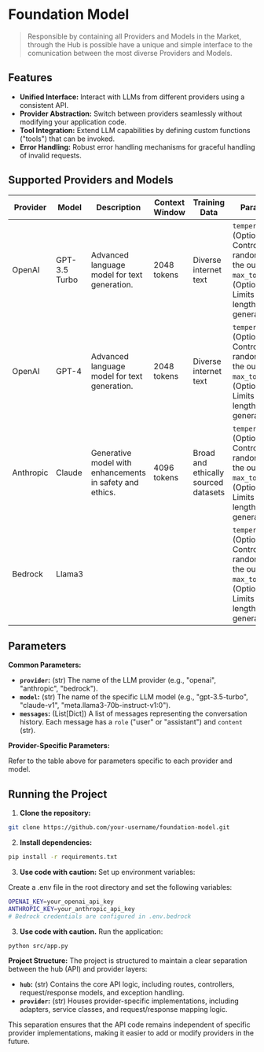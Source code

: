 # Foundation Model
> Responsible by containing all Providers and Models in the Market, through the Hub is possible have a unique and simple interface to the comunication between the most diverse Providers and Models.

## Features

* **Unified Interface:** Interact with LLMs from different providers using a consistent API.
* **Provider Abstraction:**  Switch between providers seamlessly without modifying your application code.
* **Tool Integration:** Extend LLM capabilities by defining custom functions ("tools") that can be invoked.
* **Error Handling:** Robust error handling mechanisms for graceful handling of invalid requests.

## Supported Providers and Models

| Provider | Model | Description | Context Window | Training Data | Parameters |
|---|---|---|---|---|---|
| OpenAI | GPT-3.5 Turbo | Advanced language model for text generation. | 2048 tokens | Diverse internet text | `temperature`: (Optional[float]) Controls the randomness of the output.  `max_tokens`: (Optional[int]) Limits the length of the generated text. |
| OpenAI | GPT-4 | Advanced language model for text generation. | 2048 tokens | Diverse internet text | `temperature`: (Optional[float]) Controls the randomness of the output.  `max_tokens`: (Optional[int]) Limits the length of the generated text. |
| Anthropic | Claude | Generative model with enhancements in safety and ethics. | 4096 tokens | Broad and ethically sourced datasets | `temperature`: (Optional[float]) Controls the randomness of the output.  `max_tokens`: (Optional[int]) Limits the length of the generated text. |
| Bedrock | Llama3 |  |  |  | `temperature`: (Optional[float]) Controls the randomness of the output.  `max_tokens`: (Optional[int]) Limits the length of the generated text. |

## Parameters

**Common Parameters:**

* **`provider`:** (str) The name of the LLM provider (e.g., "openai", "anthropic", "bedrock").
* **`model`:** (str) The name of the specific LLM model (e.g., "gpt-3.5-turbo", "claude-v1", "meta.llama3-70b-instruct-v1:0").
* **`messages`:** (List[Dict]) A list of messages representing the conversation history. Each message has a `role` ("user" or "assistant") and `content` (str).

**Provider-Specific Parameters:**

Refer to the table above for parameters specific to each provider and model.

## Running the Project

1. **Clone the repository:**
```bash
git clone https://github.com/your-username/foundation-model.git
```

2. **Install dependencies:**
```bash
pip install -r requirements.txt
```

3. **Use code with caution:**
Set up environment variables:

Create a .env file in the root directory and set the following variables:
```bash
OPENAI_KEY=your_openai_api_key
ANTHROPIC_KEY=your_anthropic_api_key
# Bedrock credentials are configured in .env.bedrock
```

3. **Use code with caution.**
Run the application:
```bash
python src/app.py
```

**Project Structure:**
The project is structured to maintain a clear separation between the hub (API) and provider layers:

* **`hub`:** (str) Contains the core API logic, including routes, controllers, request/response models, and exception handling.
* **`provider`:** (str) Houses provider-specific implementations, including adapters, service classes, and request/response mapping logic.

This separation ensures that the API code remains independent of specific provider implementations, making it easier to add or modify providers in the future.